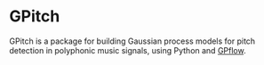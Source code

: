 # GPitch
GPitch is a package for building Gaussian process models for pitch detection in polyphonic music signals, using Python and [GPflow](https://github.com/GPflow).
